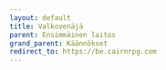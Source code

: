 ```yaml
---
layout: default
title: Valkovenäjä
parent: Ensimmäinen laitos
grand_parent: Käännökset
redirect_to: https://be.cairnrpg.com
---
```

